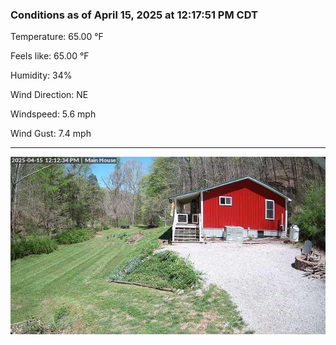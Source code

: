 ### Conditions as of April 15, 2025 at 12:17:51 PM CDT 

Temperature: 65.00 &deg;F

Feels like: 65.00 &deg;F

Humidity: 34%

Wind Direction: NE

Windspeed: 5.6 mph

Wind Gust: 7.4 mph

---

<img src="./images/latest.jpeg"/>

